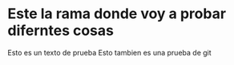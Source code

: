 <h1>Este la rama donde voy a probar diferntes cosas</h1>
Esto es un texto de prueba
Esto tambien es una prueba de git
